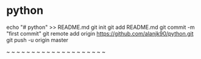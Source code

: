 # python


echo "# python" >> README.md
git init
git add README.md
git commit -m "first commit"
git remote add origin https://github.com/alanjk90/python.git
git push -u origin master

~
~
~
~
~
~
~
~
~
~
~
~
~
~
~
~
~
~
~
~

